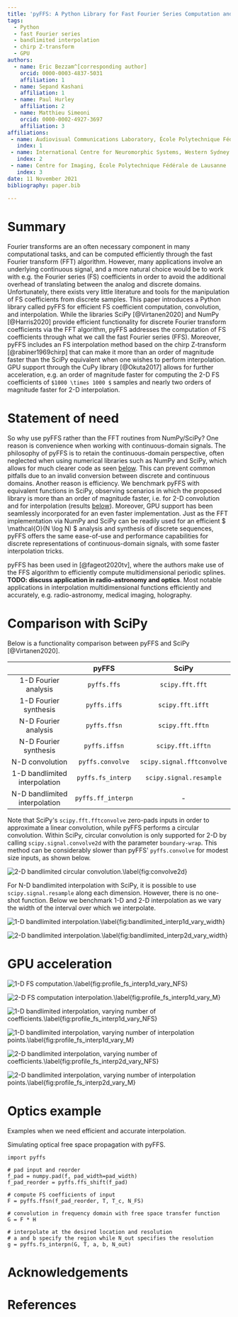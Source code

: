 ```yaml
---
title: 'pyFFS: A Python Library for Fast Fourier Series Computation and Interpolation with GPU Acceleration'
tags:
  - Python
  - fast Fourier series
  - bandlimited interpolation
  - chirp Z-transform
  - GPU
authors:
  - name: Eric Bezzam^[corresponding author]
    orcid: 0000-0003-4837-5031
    affiliation: 1
  - name: Sepand Kashani
    affiliation: 1
  - name: Paul Hurley
    affiliation: 2
  - name: Matthieu Simeoni
    orcid: 0000-0002-4927-3697
    affiliation: 3
affiliations:
 - name: Audiovisual Communications Laboratory, École Polytechnique Fédérale de Lausanne
   index: 1
 - name: International Centre for Neuromorphic Systems, Western Sydney University
   index: 2
 - name: Centre for Imaging, École Polytechnique Fédérale de Lausanne
   index: 3
date: 11 November 2021
bibliography: paper.bib
   
---
```


# Summary

Fourier transforms are an often necessary component in many computational tasks,
and can be computed efficiently through the fast Fourier transform (FFT) 
algorithm. However, many applications involve an underlying continuous signal, 
and a more natural choice would be to work with e.g. the Fourier series (FS) 
coefficients in order to avoid the additional overhead of translating between 
the analog and discrete domains. Unfortunately, there exists very little 
literature and tools for the manipulation of FS coefficients from discrete 
samples. This paper introduces a Python library called pyFFS for efficient FS 
coefficient computation, convolution, and interpolation. While the libraries 
SciPy [@Virtanen2020] and NumPy [@Harris2020] provide efficient functionality
for discrete Fourier transform coefficients via the FFT algorithm, pyFFS 
addresses the computation of FS coefficients through what we call the fast 
Fourier series (FFS). Moreover, pyFFS includes an FS interpolation method based
on the chirp Z-transform [@rabiner1969chirp] that can make it more than an order
of magnitude faster than the SciPy equivalent when one wishes to perform 
interpolation. GPU support through the CuPy library [@Okuta2017] allows for 
further acceleration, e.g. an order of magnitude faster for computing the 2-D FS
coefficients of `$1000 \times 1000 $` samples and nearly two orders of magnitude 
faster for 2-D interpolation.


# Statement of need

So why use pyFFS rather than the FFT routines from NumPy/SciPy? One reason is 
convenience when working with continuous-domain signals. The philosophy of pyFFS
is to retain the continuous-domain perspective, often neglected when using 
numerical libraries such as NumPy and SciPy, which allows for much clearer code 
as seen [below](#optics). This can prevent common pitfalls due to an invalid 
conversion between discrete and continuous domains. Another reason is 
efficiency. We benchmark pyFFS with equivalent functions in SciPy, observing
scenarios in which the proposed library is more than an order of magnitude
faster, i.e. for 2-D convolution and for interpolation (results 
[below](comparison)). Moreover, GPU support has been seamlessly incorporated for
an even faster implementation. Just as the FFT implementation via NumPy and
SciPy can be readily used for an efficient $ \mathcal{O}(N \log N) $ analysis 
and synthesis of discrete sequences, pyFFS offers the same ease-of-use and
performance capabilities for discrete representations of continuous-domain
signals, with some faster interpolation tricks.

pyFFS has been used in [@fageot2020tv], where the authors make use of the
FFS algorithm to efficiently compute multidimensional periodic splines.
**TODO: discuss application in radio-astronomy and optics**. Most notable 
applications in interpolation multidimensional functions  efficiently and 
accurately, e.g. radio-astronomy, medical imaging, holography.

# <a name="comparison"></a>Comparison with SciPy

Below is a functionality comparison between pyFFS and SciPy [@Virtanen2020].

|   | pyFFS | SciPy |
|:-:|:-:|:-:|
| 1-D Fourier analysis | `pyffs.ffs`  |  `scipy.fft.fft` |
| 1-D Fourier synthesis | `pyffs.iffs`  | `scipy.fft.ifft`  |
| N-D Fourier analysis  | `pyffs.ffsn`  |  `scipy.fft.fftn` |
| N-D Fourier synthesis |  `pyffs.iffsn` |  `scipy.fft.ifftn` |
| N-D convolution |  `pyffs.convolve` |  `scipy.signal.fftconvolve` |
| 1-D bandlimited interpolation |  `pyffs.fs_interp` |  `scipy.signal.resample` |
| N-D bandlimited interpolation |  `pyffs.ff_interpn` | - |

Note that SciPy's `scipy.fft.fftconvolve` zero-pads inputs in order to
approximate a linear convolution, while pyFFS performs a circular convolution.
Within SciPy, circular convolution is only supported for 2-D by calling 
`scipy.signal.convolve2d`  with the parameter `boundary-wrap`. This method can
be considerably slower than pyFFS' `pyffs.convolve` for modest size inputs, as
shown below.

![2-D bandlimited circular convolution.\label{fig:convolve2d}](fig/profile_convolve2d.png)

For N-D bandlimited interpolation with SciPy, it is possible to use 
`scipy.signal.resample` along each dimension. However, there is no one-shot
function. Below we benchmark 1-D and 2-D interpolation as we vary the 
width of the interval over which we interpolate.

![1-D bandlimited interpolation.\label{fig:bandlimited_interp1d_vary_width}](fig/bandlimited_interp1d_vary_width.png)

![2-D bandlimited interpolation.\label{fig:bandlimited_interp2d_vary_width}](fig/bandlimited_interp2d_vary_width.png)


# GPU acceleration

![1-D FS computation.\label{fig:profile_fs_interp1d_vary_NFS}](fig/profile_fs_interp1d_vary_NFS.png)

![2-D FS computation interpolation.\label{fig:profile_fs_interp1d_vary_M}](fig/profile_fs_interp1d_vary_M.png)

![1-D bandlimited interpolation, varying number of coefficients.\label{fig:profile_fs_interp1d_vary_NFS}](fig/profile_fs_interp1d_vary_NFS.png)

![1-D bandlimited interpolation, varying number of interpolation points.\label{fig:profile_fs_interp1d_vary_M}](fig/profile_fs_interp1d_vary_M.png)

![2-D bandlimited interpolation, varying number of coefficients.\label{fig:profile_fs_interp2d_vary_NFS}](fig/profile_fs_interp2d_vary_NFS.png)

![2-D bandlimited interpolation, varying number of interpolation points.\label{fig:profile_fs_interp2d_vary_M}](fig/profile_fs_interp2d_vary_M.png)


# <a name="optics"></a>Optics example

Examples when we need efficient and accurate interpolation.

Simulating optical free space propagation with pyFFS.

    import pyffs    

    # pad input and reorder
    f_pad = numpy.pad(f, pad_width=pad_width)
    f_pad_reorder = pyffs.ffs_shift(f_pad)
    
    # compute FS coefficients of input
    F = pyffs.ffsn(f_pad_reorder, T, T_c, N_FS)
    
    # convolution in frequency domain with free space transfer function
    G = F * H
    
    # interpolate at the desired location and resolution
    # a and b specify the region while N_out specifies the resolution
    g = pyffs.fs_interpn(G, T, a, b, N_out)


# Acknowledgements


# References